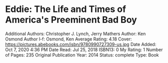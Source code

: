# Eddie: The Life and Times of America's Preeminent Bad Boy

Additional Authors: Christopher J. Lynch, Jerry Mathers
Author: Ken Osmond
Author l-f: Osmond, Ken
Average Rating: 4.18
Cover: https://pictures.abebooks.com/isbn/9780990727309-us.jpg
Date Added: Oct 7, 2020 4:36 PM
Date Read: Jul 25, 2018
ISBN13: 0
My Rating: 1
Number of Pages: 235
Original Publication Year: 2014
Status: complete
Type: Book